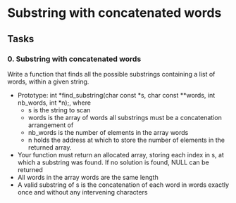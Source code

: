 # Substring with concatenated words

## Tasks

### 0. Substring with concatenated words

Write a function that finds all the possible substrings containing a list of words, within a given string.

- Prototype: int *find_substring(char const *s, char const **words, int nb_words, int *n);, where
    - s is the string to scan
    - words is the array of words all substrings must be a concatenation arrangement of
    - nb_words is the number of elements in the array words
    - n holds the address at which to store the number of elements in the returned array.
- Your function must return an allocated array, storing each index in s, at which a substring was found. If no solution is found, NULL can be returned
- All words in the array words are the same length
- A valid substring of s is the concatenation of each word in words exactly once and without any intervening characters
